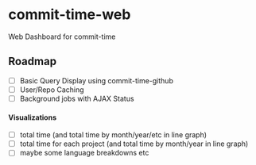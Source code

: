 # commit-time-web
Web Dashboard for commit-time

## Roadmap

- [ ] Basic Query Display using commit-time-github
- [ ] User/Repo Caching
- [ ] Background jobs with AJAX Status

#### Visualizations

- [ ] total time (and total time by month/year/etc in line graph)
- [ ] total time for each project (and total time by month/year in line graph)
- [ ] maybe some language breakdowns etc
